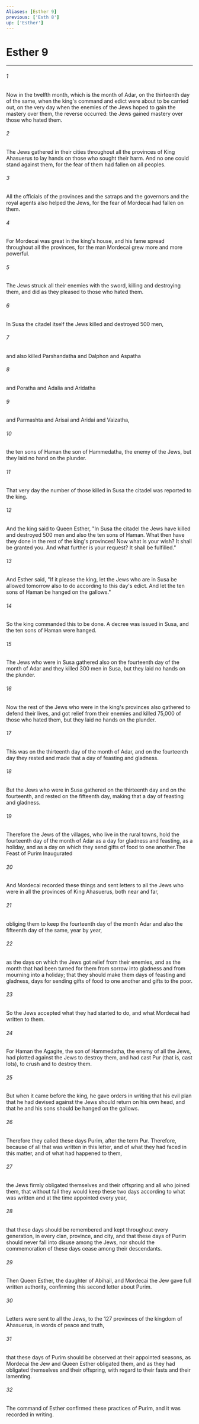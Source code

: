 ```yaml
---
Aliases: [Esther 9]
previous: ['Esth 8']
up: ['Esther']
---
```

# Esther 9

***

 

###### 1 
Now in the twelfth month, which is the month of Adar, on the thirteenth day of the same, when the king's command and edict were about to be carried out, on the very day when the enemies of the Jews hoped to gain the mastery over them, the reverse occurred: the Jews gained mastery over those who hated them. 
 

###### 2 
The Jews gathered in their cities throughout all the provinces of King Ahasuerus to lay hands on those who sought their harm. And no one could stand against them, for the fear of them had fallen on all peoples. 
 

###### 3 
All the officials of the provinces and the satraps and the governors and the royal agents also helped the Jews, for the fear of Mordecai had fallen on them. 
 

###### 4 
For Mordecai was great in the king's house, and his fame spread throughout all the provinces, for the man Mordecai grew more and more powerful. 
 

###### 5 
The Jews struck all their enemies with the sword, killing and destroying them, and did as they pleased to those who hated them. 
 

###### 6 
In Susa the citadel itself the Jews killed and destroyed 500 men, 
 

###### 7 
and also killed Parshandatha and Dalphon and Aspatha 
 

###### 8 
and Poratha and Adalia and Aridatha 
 

###### 9 
and Parmashta and Arisai and Aridai and Vaizatha, 
 

###### 10 
the ten sons of Haman the son of Hammedatha, the enemy of the Jews, but they laid no hand on the plunder.
 
 

###### 11 
That very day the number of those killed in Susa the citadel was reported to the king. 
 

###### 12 
And the king said to Queen Esther, "In Susa the citadel the Jews have killed and destroyed 500 men and also the ten sons of Haman. What then have they done in the rest of the king's provinces! Now what is your wish? It shall be granted you. And what further is your request? It shall be fulfilled." 
 

###### 13 
And Esther said, "If it please the king, let the Jews who are in Susa be allowed tomorrow also to do according to this day's edict. And let the ten sons of Haman be hanged on the gallows." 
 

###### 14 
So the king commanded this to be done. A decree was issued in Susa, and the ten sons of Haman were hanged. 
 

###### 15 
The Jews who were in Susa gathered also on the fourteenth day of the month of Adar and they killed 300 men in Susa, but they laid no hands on the plunder.
 
 

###### 16 
Now the rest of the Jews who were in the king's provinces also gathered to defend their lives, and got relief from their enemies and killed 75,000 of those who hated them, but they laid no hands on the plunder. 
 

###### 17 
This was on the thirteenth day of the month of Adar, and on the fourteenth day they rested and made that a day of feasting and gladness. 
 

###### 18 
But the Jews who were in Susa gathered on the thirteenth day and on the fourteenth, and rested on the fifteenth day, making that a day of feasting and gladness. 
 

###### 19 
Therefore the Jews of the villages, who live in the rural towns, hold the fourteenth day of the month of Adar as a day for gladness and feasting, as a holiday, and as a day on which they send gifts of food to one another.The Feast of Purim Inaugurated
 
 

###### 20 
And Mordecai recorded these things and sent letters to all the Jews who were in all the provinces of King Ahasuerus, both near and far, 
 

###### 21 
obliging them to keep the fourteenth day of the month Adar and also the fifteenth day of the same, year by year, 
 

###### 22 
as the days on which the Jews got relief from their enemies, and as the month that had been turned for them from sorrow into gladness and from mourning into a holiday; that they should make them days of feasting and gladness, days for sending gifts of food to one another and gifts to the poor.
 
 

###### 23 
So the Jews accepted what they had started to do, and what Mordecai had written to them. 
 

###### 24 
For Haman the Agagite, the son of Hammedatha, the enemy of all the Jews, had plotted against the Jews to destroy them, and had cast Pur (that is, cast lots), to crush and to destroy them. 
 

###### 25 
But when it came before the king, he gave orders in writing that his evil plan that he had devised against the Jews should return on his own head, and that he and his sons should be hanged on the gallows. 
 

###### 26 
Therefore they called these days Purim, after the term Pur. Therefore, because of all that was written in this letter, and of what they had faced in this matter, and of what had happened to them, 
 

###### 27 
the Jews firmly obligated themselves and their offspring and all who joined them, that without fail they would keep these two days according to what was written and at the time appointed every year, 
 

###### 28 
that these days should be remembered and kept throughout every generation, in every clan, province, and city, and that these days of Purim should never fall into disuse among the Jews, nor should the commemoration of these days cease among their descendants.
 
 

###### 29 
Then Queen Esther, the daughter of Abihail, and Mordecai the Jew gave full written authority, confirming this second letter about Purim. 
 

###### 30 
Letters were sent to all the Jews, to the 127 provinces of the kingdom of Ahasuerus, in words of peace and truth, 
 

###### 31 
that these days of Purim should be observed at their appointed seasons, as Mordecai the Jew and Queen Esther obligated them, and as they had obligated themselves and their offspring, with regard to their fasts and their lamenting. 
 

###### 32 
The command of Esther confirmed these practices of Purim, and it was recorded in writing.
 
